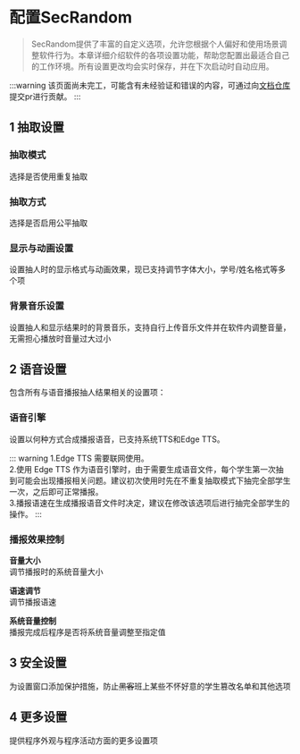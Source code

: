 # 配置SecRandom

<ArticleMetadata />

> SecRandom提供了丰富的自定义选项，允许您根据个人偏好和使用场景调整软件行为。本章详细介绍软件的各项设置功能，帮助您配置出最适合自己的工作环境。所有设置更改均会实时保存，并在下次启动时自动应用。

:::warning
该页面尚未完工，可能含有未经验证和错误的内容，可通过向[文档仓库](https://github.com/SECTL/SecRandom-docs)提交pr进行贡献。
:::

## 1 抽取设置
### 抽取模式
选择是否使用重复抽取

### 抽取方式
选择是否启用公平抽取

### 显示与动画设置
设置抽人时的显示格式与动画效果，现已支持调节字体大小，学号/姓名格式等多个项

### 背景音乐设置
设置抽人和显示结果时的背景音乐，支持自行上传音乐文件并在软件内调整音量，无需担心播放时音量过大过小

## 2 语音设置
包含所有与语音播报抽人结果相关的设置项：

### 语音引擎
设置以何种方式合成播报语音，已支持系统TTS和Edge TTS。

::: warning
1.Edge TTS 需要联网使用。  
2.使用 Edge TTS 作为语音引擎时，由于需要生成语音文件，每个学生第一次抽到可能会出现播报相关问题。建议初次使用时先在不重复抽取模式下抽完全部学生一次，之后即可正常播报。  
3.播报语速在生成播报语音文件时决定，建议在修改该选项后进行抽完全部学生的操作。
:::

### 播报效果控制  
**音量大小**  
调节播报时的系统音量大小  

**语速调节**  
调节播报语速  

**系统音量控制**  
播报完成后程序是否将系统音量调整至指定值

## 3 安全设置
为设置窗口添加保护措施，防止~~黑客~~班上某些不怀好意的学生篡改名单和其他选项

## 4 更多设置
提供程序外观与程序活动方面的更多设置项  
